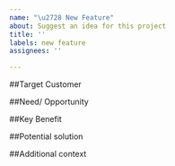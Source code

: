 ```yaml
---
name: "\u2728 New Feature"
about: Suggest an idea for this project
title: ''
labels: new feature
assignees: ''

---
```


<!--- include feature statement in the title above  -->
##Target Customer

##Need/ Opportunity

##Key Benefit


##Potential solution
<!--- A clear and concise description of the potential solution. -->


##Additional context
<!--- Add any other context or screenshots about the feature request here. -->
